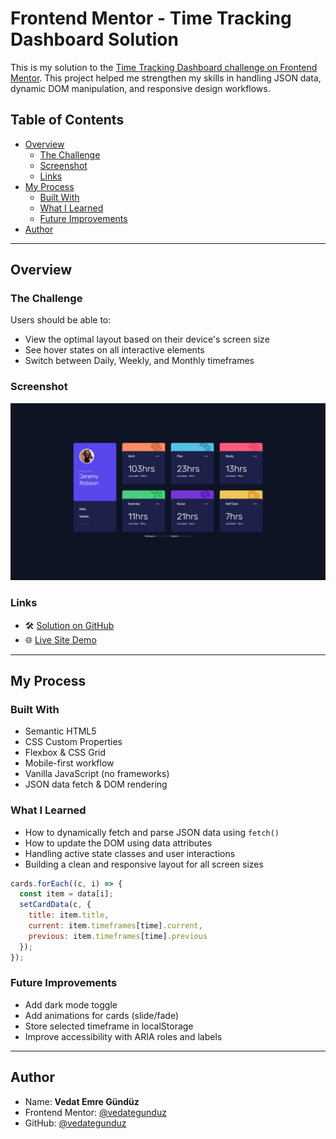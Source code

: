 # Frontend Mentor - Time Tracking Dashboard Solution

This is my solution to the [Time Tracking Dashboard challenge on Frontend Mentor](https://www.frontendmentor.io/challenges/time-tracking-dashboard-UIQ7167Jw). This project helped me strengthen my skills in handling JSON data, dynamic DOM manipulation, and responsive design workflows.

## Table of Contents

- [Overview](#overview)
  - [The Challenge](#the-challenge)
  - [Screenshot](#screenshot)
  - [Links](#links)
- [My Process](#my-process)
  - [Built With](#built-with)
  - [What I Learned](#what-i-learned)
  - [Future Improvements](#future-improvements)
- [Author](#author)

---

## Overview

### The Challenge

Users should be able to:

- View the optimal layout based on their device's screen size
- See hover states on all interactive elements
- Switch between Daily, Weekly, and Monthly timeframes

### Screenshot

![Screenshot](./screenshot.jpg)

### Links

- 🛠️ [Solution on GitHub](https://github.com/vedategunduz/frontend-mentor-challenges/tree/main/time-tracking-dashboard-main)
- 🌐 [Live Site Demo](https://vedategunduz.github.io/frontend-mentor-challenges/time-tracking-dashboard-main/)

---

## My Process

### Built With

- Semantic HTML5
- CSS Custom Properties
- Flexbox & CSS Grid
- Mobile-first workflow
- Vanilla JavaScript (no frameworks)
- JSON data fetch & DOM rendering

### What I Learned

- How to dynamically fetch and parse JSON data using `fetch()`
- How to update the DOM using data attributes
- Handling active state classes and user interactions
- Building a clean and responsive layout for all screen sizes

```js
cards.forEach((c, i) => {
  const item = data[i];
  setCardData(c, {
    title: item.title,
    current: item.timeframes[time].current,
    previous: item.timeframes[time].previous
  });
});
```

### Future Improvements

- Add dark mode toggle
- Add animations for cards (slide/fade)
- Store selected timeframe in localStorage
- Improve accessibility with ARIA roles and labels

---

## Author

- Name: **Vedat Emre Gündüz**
- Frontend Mentor: [@vedategunduz](https://www.frontendmentor.io/profile/vedategunduz)
- GitHub: [@vedategunduz](https://github.com/vedategunduz)
